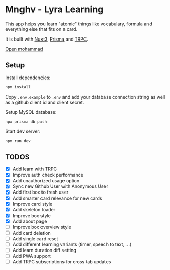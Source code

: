 # Mnghv - Lyra Learning

This app helps you learn "atomic" things like vocabulary, formula and everything else that fits on a card.

It is built with [Nuxt3](https://v3.nuxtjs.org), [Prisma](https://www.prisma.io) and [TRPC](https://trpc.io).

[Open mohammad](https://mohammadghorayshi.ir/)

<!-- ![Preview](preview.png) -->

## Setup

Install dependencies:

```bash
npm install
```

Copy `.env.example` to `.env` and add your database connection string as well as a github client id and client secret.

Setup MySQL database:

```bash
npx prisma db push
```

Start dev server:

```bash
npm run dev
```

## TODOS

-   [x] Add learn with TRPC
-   [x] Improve auth check performance
-   [x] Add unauthorized usage option
-   [x] Sync new Github User with Anonymous User
-   [x] Add first box to fresh user
-   [x] Add smarter card relevance for new cards
-   [x] Improve card style
-   [x] Add skeleton loader
-   [x] Improve box style
-   [x] Add about page
-   [ ] Improve box overview style
-   [ ] Add card deletion
-   [ ] Add single card reset
-   [ ] Add different learning variants (timer, speech to text, ...)
-   [ ] Add learn duration diff setting
-   [ ] Add PWA support
-   [ ] Add TRPC subscriptions for cross tab updates
